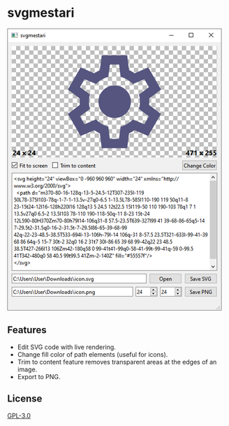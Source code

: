 # svgmestari

![Screenshot](screenshot.png)

## Features

- Edit SVG code with live rendering.
- Change fill color of path elements (useful for icons).
- Trim to content feature removes transparent areas at the edges of an image.
- Export to PNG.

## License

[GPL-3.0](LICENSE)
